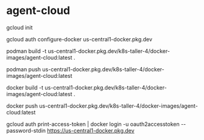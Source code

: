 # agent-cloud
gcloud init

gcloud auth configure-docker us-central1-docker.pkg.dev

podman build -t us-central1-docker.pkg.dev/k8s-taller-4/docker-images/agent-cloud:latest .     

podman push us-central1-docker.pkg.dev/k8s-taller-4/docker-images/agent-cloud:latest

docker build -t us-central1-docker.pkg.dev/k8s-taller-4/docker-images/agent-cloud:latest .     

docker push us-central1-docker.pkg.dev/k8s-taller-4/docker-images/agent-cloud:latest



gcloud auth print-access-token | docker login -u oauth2accesstoken --password-stdin https://us-central1-docker.pkg.dev